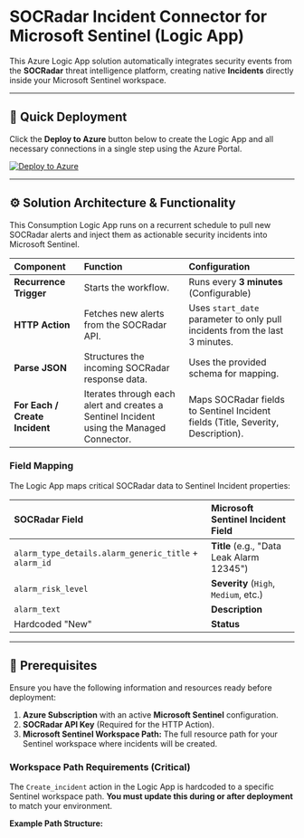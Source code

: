 # SOCRadar Incident Connector for Microsoft Sentinel (Logic App)

This Azure Logic App solution automatically integrates security events from the **SOCRadar** threat intelligence platform, creating native **Incidents** directly inside your Microsoft Sentinel workspace.

---

## 🚀 Quick Deployment

Click the **Deploy to Azure** button below to create the Logic App and all necessary connections in a single step using the Azure Portal.

[![Deploy to Azure](https://aka.ms/deploytoazurebutton)](https://raw.githubusercontent.com/Radargoger/socradar-sentinel-alarm-connector-api/refs/heads/main/template.json)

---

## ⚙️ Solution Architecture & Functionality

This Consumption Logic App runs on a recurrent schedule to pull new SOCRadar alerts and inject them as actionable security incidents into Microsoft Sentinel.

| Component | Function | Configuration |
| :--- | :--- | :--- |
| **Recurrence Trigger** | Starts the workflow. | Runs every **3 minutes** (Configurable) |
| **HTTP Action** | Fetches new alerts from the SOCRadar API. | Uses `start_date` parameter to only pull incidents from the last 3 minutes. |
| **Parse JSON** | Structures the incoming SOCRadar response data. | Uses the provided schema for mapping. |
| **For Each / Create Incident** | Iterates through each alert and creates a Sentinel Incident using the Managed Connector. | Maps SOCRadar fields to Sentinel Incident fields (Title, Severity, Description). |

### Field Mapping

The Logic App maps critical SOCRadar data to Sentinel Incident properties:

| SOCRadar Field | Microsoft Sentinel Incident Field |
| :--- | :--- |
| `alarm_type_details.alarm_generic_title` + `alarm_id` | **Title** (e.g., "Data Leak Alarm 12345") |
| `alarm_risk_level` | **Severity** (`High`, `Medium`, etc.) |
| `alarm_text` | **Description** |
| Hardcoded "New" | **Status** |

---

## 📝 Prerequisites

Ensure you have the following information and resources ready before deployment:

1.  **Azure Subscription** with an active **Microsoft Sentinel** configuration.
2.  **SOCRadar API Key** (Required for the HTTP Action).
3.  **Microsoft Sentinel Workspace Path:** The full resource path for your Sentinel workspace where incidents will be created.

### Workspace Path Requirements (Critical)

The `Create_incident` action in the Logic App is hardcoded to a specific Sentinel workspace path. **You must update this during or after deployment** to match your environment.

**Example Path Structure:**
